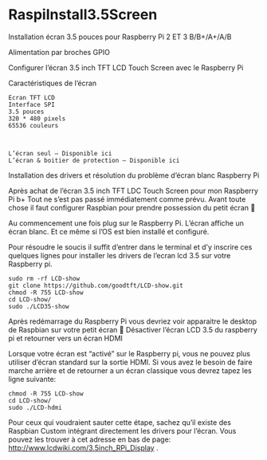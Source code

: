 # RaspiInstall3.5Screen

Installation écran 3.5 pouces pour Raspberry Pi 2 ET 3 B/B+/A+/A/B

Alimentation par broches GPIO

Configurer l’écran 3.5 inch TFT LCD Touch Screen avec le Raspberry Pi

Caractéristiques de l’écran

    Ecran TFT LCD
    Interface SPI
    3.5 pouces
    320 * 480 pixels
    65536 couleurs

 

    L’écran seul – Disponible ici
    L’écran & boitier de protection – Disponible ici

Installation des drivers et résolution du problème d’écran blanc Raspberry Pi

Après achat de l’écran 3.5 inch TFT LDC Touch Screen pour mon Raspberry Pi b+ Tout ne s’est pas passé immédiatement comme prévu. Avant toute chose il faut configurer Raspbian pour prendre possession du petit écran 🙂

Au commencement une fois plug sur le Raspberry Pi. L’écran affiche un écran blanc. Et ce même si l’OS est bien installé et configuré.

Pour résoudre le soucis il suffit d’entrer dans le terminal et d’y inscrire ces quelques lignes pour installer les drivers de l’ecran lcd 3.5 sur votre Raspberry pi.

    sudo rm -rf LCD-show
    git clone https://github.com/goodtft/LCD-show.git
    chmod -R 755 LCD-show
    cd LCD-show/
    sudo ./LCD35-show

Après redémarrage du Raspberry Pi vous devriez voir apparaitre le desktop de Raspbian sur votre petit écran 🙂
Désactiver l’écran LCD 3.5 du raspberry pi et retourner vers un écran HDMI

Lorsque votre écran est “activé” sur le Raspberry pi, vous ne pouvez plus utiliser d’écran standard sur la sortie HDMI. Si vous avez le besoin de faire marche arrière et de retourner a un écran classique vous devrez tapez les ligne suivante:

    chmod -R 755 LCD-show
    cd LCD-show/
    sudo ./LCD-hdmi

Pour ceux qui voudraient sauter cette étape, sachez qu’il existe des Raspbian Custom intégrant directement les drivers pour l’écran. Vous pouvez les trouver à cet adresse en bas de page: http://www.lcdwiki.com/3.5inch_RPi_Display .
